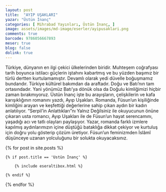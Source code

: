 ```yaml
---
layout: post
title:  "AYIP UŞAKLARI"
yazar: "Üstün İnanç"
categories: [ Mihrabad Yayınları, Üstün İnanç, ]
image: assets/images/md-image/eserler/ayipusaklari.png
comments: true
barcode: 9786056667893
meser: true
blog: false
dolink: true
---
```


Türkiye, dünyanın en ilgi çekici ülkelerinden biridir. Muhteşem coğrafyası tarih boyunca istilacı güçlerin iştahını kabartmış ve bu yüzden başımız bir türlü dertten kurtulamamıştır. Devamlı olarak yedi düvelle boğuşmamız bundandır. Türkiye kültürel bakımdan da araftadır. Doğu ve Batı’nın tam ortasındadır. Yani yönümüz Batı’ya dönük olsa da Doğulu kimliğimizi hiçbir zaman bırakmıyoruz. Üstün İnanç işte bu arayışların, çelişkilerin ve kafa karışıklığının romanını yazdı, Ayıp Uşakları. Romanda, Füsun’un kişiliğinde kimliğini arayan ve keşfettiği değerlerine sahip çıkan aydın bir kadın anlatılıyor. “Serpil’in Anlattıkları”nı Yalnız Değilsiniz ile okuyucunun önüne çıkaran usta romancı, Ayıp Uşakları ile de Füsun’un hayat serencamını, yaşadığı acı ve tatlı olayları paylaşıyor. Yazar, romanda farklı izmlere kapılmış aydınlarımızın içine düştüğü bataklığa dikkat çekiyor ve kurtuluş için doğru yolu gösterip çözüm üretiyor. Füsun’un feminizmden İslâmî düşünceye uzanan yolculuğunu bir solukta okuyacaksınız.




{% for post in site.posts %}

    {% if post.title == 'Üstün İnanç' %}

        {% include eseraltibox.html %}

    {% endif %}

{% endfor %}
